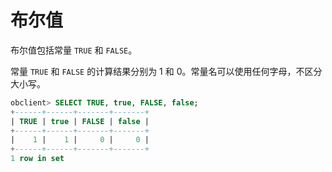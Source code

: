 # 布尔值

布尔值包括常量 `TRUE` 和 `FALSE`。

常量 `TRUE` 和 `FALSE` 的计算结果分别为 1 和 0。常量名可以使用任何字母，不区分大小写。

```sql
obclient> SELECT TRUE, true, FALSE, false;
+------+------+-------+-------+
| TRUE | true | FALSE | false |
+------+------+-------+-------+
|    1 |    1 |     0 |     0 |
+------+------+-------+-------+
1 row in set 
```
